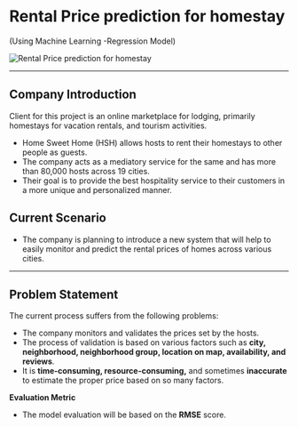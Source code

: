 # Rental Price prediction for homestay
(Using Machine Learning -Regression Model)

![Rental Price prediction for homestay](https://www.insaid.co/wp-content/uploads/2021/10/logo.jpg "Rental Price prediction for homestay")

---
## Company Introduction

Client for this project is an online marketplace for lodging, primarily homestays for vacation rentals, and tourism activities.
- Home Sweet Home (HSH) allows hosts to rent their homestays to other people as guests.
- The company acts as a mediatory service for the same and has more than 80,000 hosts across 19 cities.
- Their goal is to provide the best hospitality service to their customers in a more unique and personalized manner.

## Current Scenario
- The company is planning to introduce a new system that will help to easily monitor and predict the rental prices of homes across various cities.
---

## Problem Statement

The current process suffers from the following problems:

- The company monitors and validates the prices set by the hosts.
- The process of validation is based on various factors such as <b>city, neighborhood, neighborhood group, location on map, availability, and reviews</b>.
- It is <b>time-consuming, resource-consuming,</b> and sometimes <b>inaccurate</b> to estimate the proper price based on so many factors.

<b>Evaluation Metric</b>
- The model evaluation will be based on the <b>RMSE</b> score.
